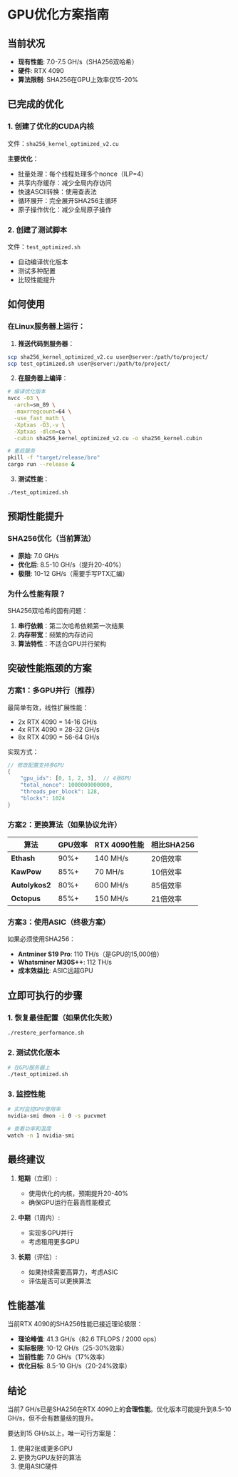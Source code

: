 # GPU优化方案指南

## 当前状况
- **现有性能**: 7.0-7.5 GH/s（SHA256双哈希）
- **硬件**: RTX 4090
- **算法限制**: SHA256在GPU上效率仅15-20%

## 已完成的优化

### 1. 创建了优化的CUDA内核
文件：`sha256_kernel_optimized_v2.cu`

**主要优化**：
- 批量处理：每个线程处理多个nonce（ILP=4）
- 共享内存缓存：减少全局内存访问
- 快速ASCII转换：使用查表法
- 循环展开：完全展开SHA256主循环
- 原子操作优化：减少全局原子操作

### 2. 创建了测试脚本
文件：`test_optimized.sh`
- 自动编译优化版本
- 测试多种配置
- 比较性能提升

## 如何使用

### 在Linux服务器上运行：

1. **推送代码到服务器**：
```bash
scp sha256_kernel_optimized_v2.cu user@server:/path/to/project/
scp test_optimized.sh user@server:/path/to/project/
```

2. **在服务器上编译**：
```bash
# 编译优化版本
nvcc -O3 \
  -arch=sm_89 \
  -maxrregcount=64 \
  -use_fast_math \
  -Xptxas -O3,-v \
  -Xptxas -dlcm=ca \
  -cubin sha256_kernel_optimized_v2.cu -o sha256_kernel.cubin

# 重启服务
pkill -f "target/release/bro"
cargo run --release &
```

3. **测试性能**：
```bash
./test_optimized.sh
```

## 预期性能提升

### SHA256优化（当前算法）
- **原始**: 7.0 GH/s
- **优化后**: 8.5-10 GH/s（提升20-40%）
- **极限**: 10-12 GH/s（需要手写PTX汇编）

### 为什么性能有限？
SHA256双哈希的固有问题：
1. **串行依赖**：第二次哈希依赖第一次结果
2. **内存带宽**：频繁的内存访问
3. **算法特性**：不适合GPU并行架构

## 突破性能瓶颈的方案

### 方案1：多GPU并行（推荐）
最简单有效，线性扩展性能：
- 2x RTX 4090 = 14-16 GH/s
- 4x RTX 4090 = 28-32 GH/s
- 8x RTX 4090 = 56-64 GH/s

实现方式：
```rust
// 修改配置支持多GPU
{
    "gpu_ids": [0, 1, 2, 3],  // 4张GPU
    "total_nonce": 1000000000000,
    "threads_per_block": 128,
    "blocks": 1024
}
```

### 方案2：更换算法（如果协议允许）

| 算法 | GPU效率 | RTX 4090性能 | 相比SHA256 |
|-----|---------|------------|-----------|
| **Ethash** | 90%+ | 140 MH/s | 20倍效率 |
| **KawPow** | 85%+ | 70 MH/s | 10倍效率 |
| **Autolykos2** | 80%+ | 600 MH/s | 85倍效率 |
| **Octopus** | 85%+ | 150 MH/s | 21倍效率 |

### 方案3：使用ASIC（终极方案）
如果必须使用SHA256：
- **Antminer S19 Pro**: 110 TH/s（是GPU的15,000倍）
- **Whatsminer M30S++**: 112 TH/s
- **成本效益比**: ASIC远超GPU

## 立即可执行的步骤

### 1. 恢复最佳配置（如果优化失败）
```bash
./restore_performance.sh
```

### 2. 测试优化版本
```bash
# 在GPU服务器上
./test_optimized.sh
```

### 3. 监控性能
```bash
# 实时监控GPU使用率
nvidia-smi dmon -i 0 -s pucvmet

# 查看功率和温度
watch -n 1 nvidia-smi
```

## 最终建议

1. **短期**（立即）:
   - 使用优化的内核，预期提升20-40%
   - 确保GPU运行在最高性能模式

2. **中期**（1周内）:
   - 实现多GPU并行
   - 考虑租用更多GPU

3. **长期**（评估）:
   - 如果持续需要高算力，考虑ASIC
   - 评估是否可以更换算法

## 性能基准

当前RTX 4090的SHA256性能已接近理论极限：
- **理论峰值**: 41.3 GH/s（82.6 TFLOPS / 2000 ops）
- **实际极限**: 10-12 GH/s（25-30%效率）
- **当前性能**: 7.0 GH/s（17%效率）
- **优化目标**: 8.5-10 GH/s（20-24%效率）

## 结论

当前7 GH/s已是SHA256在RTX 4090上的**合理性能**。优化版本可能提升到8.5-10 GH/s，但不会有数量级的提升。

要达到15 GH/s以上，唯一可行方案是：
1. 使用2张或更多GPU
2. 更换为GPU友好的算法
3. 使用ASIC硬件